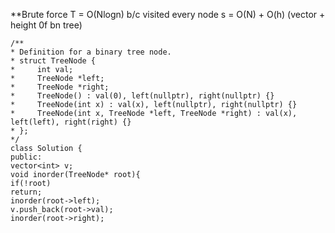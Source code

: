 **Brute force
T = O(Nlogn) b/c visited every node
s = O(N) + O(h) (vector + height 0f bn tree)
​
```
/**
* Definition for a binary tree node.
* struct TreeNode {
*     int val;
*     TreeNode *left;
*     TreeNode *right;
*     TreeNode() : val(0), left(nullptr), right(nullptr) {}
*     TreeNode(int x) : val(x), left(nullptr), right(nullptr) {}
*     TreeNode(int x, TreeNode *left, TreeNode *right) : val(x), left(left), right(right) {}
* };
*/
class Solution {
public:
vector<int> v;
void inorder(TreeNode* root){
if(!root)
return;
inorder(root->left);
v.push_back(root->val);
inorder(root->right);